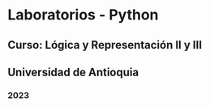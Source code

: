 # Laboratorios - Python
## Curso: Lógica y Representación II y III
## Universidad de Antioquia
### 2023
